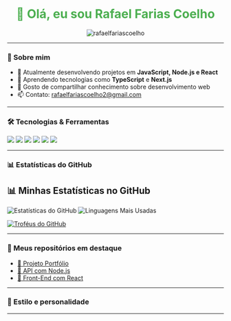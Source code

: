 <h1 align="center" style="color:#4CAF50;">👋 Olá, eu sou Rafael Farias Coelho</h1>

<p align="center">
  <img src="https://komarev.com/ghpvc/?username=rafaelfariascoelho&label=Visualiza%C3%A7%C3%B5es&color=0e75b6&style=flat" alt="rafaelfariascoelho" />
</p>

---

### 🎯 Sobre mim

- 🔭 Atualmente desenvolvendo projetos em **JavaScript, Node.js e React**
- 🌱 Aprendendo tecnologias como **TypeScript** e **Next.js**
- 💬 Gosto de compartilhar conhecimento sobre desenvolvimento web
- 📫 Contato: [rafaelfariascoelho2@gmail.com]()

---

### 🛠️ Tecnologias & Ferramentas

<p align="left">
  <img src="https://img.shields.io/badge/HTML5-E34F26?style=for-the-badge&logo=html5&logoColor=white" />
  <img src="https://img.shields.io/badge/CSS3-1572B6?style=for-the-badge&logo=css3&logoColor=white" />
  <img src="https://img.shields.io/badge/JavaScript-F7DF1E?style=for-the-badge&logo=javascript&logoColor=black" />
  <img src="https://img.shields.io/badge/Node.js-339933?style=for-the-badge&logo=nodedotjs&logoColor=white" />
  <img src="https://img.shields.io/badge/React-20232A?style=for-the-badge&logo=react&logoColor=61DAFB" />
  <img src="https://img.shields.io/badge/TypeScript-007ACC?style=for-the-badge&logo=typescript&logoColor=white" />
</p>

---

### 📊 Estatísticas do GitHub

## 📊 Minhas Estatísticas no GitHub

![Estatísticas do GitHub](https://github-readme-stats.vercel.app/api?username=SEU_USUARIO&show_icons=true&theme=radical)
![Linguagens Mais Usadas](https://github-readme-stats.vercel.app/api/top-langs/?username=SEU_USUARIO&layout=compact&theme=radical)

[![Troféus do GitHub](https://github-profile-trophy.vercel.app/?username=SEU_USUARIO&theme=darkhub)](https://github.com/ryo-ma/github-profile-trophy)


---

### 🚀 Meus repositórios em destaque

- [🔗 Projeto Portfólio](https://github.com/rafaelfariascoelho/portfolio)
- [🔗 API com Node.js](https://github.com/rafaelfariascoelho/minha-api-node)
- [🔗 Front-End com React](https://github.com/rafaelfariascoelho/react-app)

---

### 🎨 Estilo e personalidade

<p align="center">

</p>

---

<p align="center">
  
</p>
